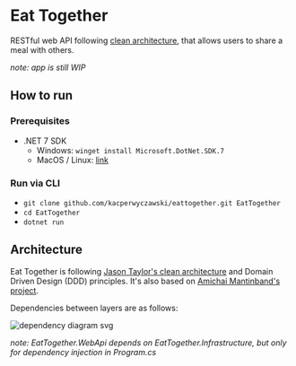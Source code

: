 # Eat Together

RESTful web API following [clean architecture](https://jasontaylor.dev/clean-architecture-getting-started/), that allows users to share a meal with others.

*note: app is still WIP*

## How to run

### Prerequisites

- .NET 7 SDK
    - Windows: `winget install Microsoft.DotNet.SDK.7`
    - MacOS / Linux: [link](https://dotnet.microsoft.com/en-us/download/dotnet/7.0)

### Run via CLI

- `git clone github.com/kacperwyczawski/eattogether.git EatTogether`
- `cd EatTogether`
- `dotnet run`

## Architecture

Eat Together is following [Jason Taylor's clean architecture](https://jasontaylor.dev/clean-architecture-getting-started/) and Domain Driven Design (DDD) principles.
It's also based on [Amichai Mantinband's project](https://github.com/amantinband/buber-breakfast).

Dependencies between layers are as follows:

![dependency diagram svg](ReadmeAssets/DependencyDiagram.svg)

*note: EatTogether.WebApi depends on EatTogether.Infrastructure, but only for dependency injection in Program.cs*

